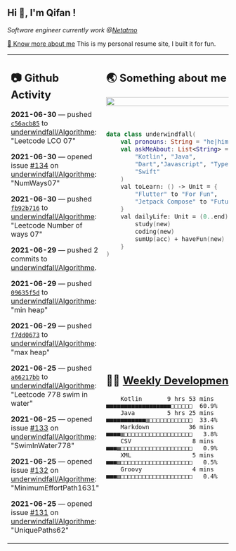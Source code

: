 <h2> Hi 👋, I'm Qifan ! </h2>
<p><em>Software engineer currently work @<a href="https://www.netatmo.com">Netatmo</a>
</em></p><p><a href="https://qifanyang.com/resume" target="_blank"> 🔭 Know more about me</a> This is my personal resume site, I built it for fun.</p>
<table><tr><td valign="top" rowspan="2">

## 📷 Github Activity
<!-- githubActivity starts -->
**2021-06-30** — pushed [`c56acb85`](https://api.github.com/repos/underwindfall/Algorithme/commits/c56acb854184c0ebb0f8b49ea251cb010c97d1c4) to [underwindfall/Algorithme](https://api.github.com/repos/underwindfall/Algorithme): "Leetcode LCO 07"

**2021-06-30** — opened issue [#134](https://api.github.com/repos/underwindfall/Algorithme/issues/134) on [underwindfall/Algorithme](https://api.github.com/repos/underwindfall/Algorithme): "NumWays07"

**2021-06-30** — pushed [`fb92b716`](https://api.github.com/repos/underwindfall/Algorithme/commits/fb92b716a59567eb0ca9dc01a339c60dc29ce925) to [underwindfall/Algorithme](https://api.github.com/repos/underwindfall/Algorithme): "Leetcode Number of ways 07"

**2021-06-29** — pushed 2 commits to [underwindfall/Algorithme](https://api.github.com/repos/underwindfall/Algorithme).

**2021-06-29** — pushed [`09635f5d`](https://api.github.com/repos/underwindfall/Algorithme/commits/09635f5d460cb1ee503a2f7d6244f7da98aceb1e) to [underwindfall/Algorithme](https://api.github.com/repos/underwindfall/Algorithme): "min heap"

**2021-06-29** — pushed [`f7dd0673`](https://api.github.com/repos/underwindfall/Algorithme/commits/f7dd0673a06ac72a89a0b627fa0964ce0c4e51e9) to [underwindfall/Algorithme](https://api.github.com/repos/underwindfall/Algorithme): "max heap"

**2021-06-25** — pushed [`a66217bb`](https://api.github.com/repos/underwindfall/Algorithme/commits/a66217bb472446436642c0897167b0cf3e2bcd32) to [underwindfall/Algorithme](https://api.github.com/repos/underwindfall/Algorithme): "Leetcode 778 swim in water"

**2021-06-25** — opened issue [#133](https://api.github.com/repos/underwindfall/Algorithme/issues/133) on [underwindfall/Algorithme](https://api.github.com/repos/underwindfall/Algorithme): "SwimInWater778"

**2021-06-25** — opened issue [#132](https://api.github.com/repos/underwindfall/Algorithme/issues/132) on [underwindfall/Algorithme](https://api.github.com/repos/underwindfall/Algorithme): "MinimumEffortPath1631"

**2021-06-25** — opened issue [#131](https://api.github.com/repos/underwindfall/Algorithme/issues/131) on [underwindfall/Algorithme](https://api.github.com/repos/underwindfall/Algorithme): "UniquePaths62"
<!-- githubActivity ends -->
</td><td valign="top">

## 🌏 Something about me
<!-- profile starts -->
<a href="https://github.com/underwindfall" width="100%">
<img src="http://github-readme-streak-stats.herokuapp.com?user=underwindfall&theme=algolia&hide_border=true&dates=30DD8A&background=00000000" width="100%"/>
</a>
<br/>
<br/>
<br/>

```kotlin
data class underwindfall(
	val pronouns: String = "he|him",
	val askMeAbout: List<String> = listOf(
		"Kotlin", "Java",
		"Dart","Javascript", "Typescript",
		"Swift"
	)
	val toLearn: () -> Unit = {
		"Flutter" to "For Fun",
		"Jetpack Compose" to "Future"
	}
	val dailyLife: Unit = (0..end).reduce { acc, new ->
		study(new)
		coding(new)
		sumUp(acc) + haveFun(new)
	}
)
```
<!-- profile ends -->
</td></tr><tr><td valign="top">

## 🏊‍♂️ <a href="https://gist.github.com/underwindfall/377ee88ba1fabd1e93516e48ca9c61eb" target="_blank">Weekly Development Breakdown</a>
<!-- codeTime starts -->
```text
	Kotlin       9 hrs 53 mins  ■■■■■■■■■■■■■■■■■■□□□□□□  60.9%
	Java         5 hrs 25 mins  ■■■■■■■■■■■▥□□□□□□□□□□□□  33.4%
	Markdown           36 mins  ■■■■▥□□□□□□□□□□□□□□□□□□□   3.8%
	CSV                 8 mins  ■■■▦□□□□□□□□□□□□□□□□□□□□   0.9%
	XML                 5 mins  ■■■▥□□□□□□□□□□□□□□□□□□□□   0.5%
	Groovy              4 mins  ■■■▥□□□□□□□□□□□□□□□□□□□□   0.4%
```
<!-- codeTime starts -->
</td></tr></table>
